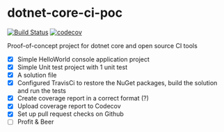 # dotnet-core-ci-poc

[![Build Status](https://travis-ci.org/gallayl/dotnet-core-ci-poc.svg?branch=master)](https://travis-ci.org/gallayl/dotnet-core-ci-poc)
[![codecov](https://codecov.io/gh/gallayl/dotnet-core-ci-poc/branch/master/graph/badge.svg)](https://codecov.io/gh/gallayl/dotnet-core-ci-poc)


Proof-of-concept project for dotnet core and open source CI tools

 - [x] Simple HelloWorld console application project
 - [x] Simple Unit test project with 1 unit test
 - [x] A solution file
 - [x] Configured TravisCi to restore the NuGet packages, build the solution and run the tests
 - [x] Create coverage report in a correct format (?)
 - [x] Upload coverage report to Codecov
 - [x] Set up pull request checks on Github
 - [ ] Profit & Beer
